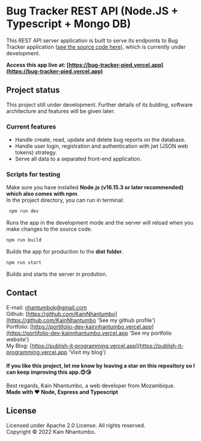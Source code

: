 # Bug Tracker REST API (Node.JS + Typescript + Mongo DB)

This REST API server application is built to serve its endpoints to Bug Tracker application ([see the source code here](https://github.com/KainNhantumbo/bug-tracker)), which is currently under development.

**Access this app live at: [https://bug-tracker-pied.vercel.app](https://bug-tracker-pied.vercel.app)**

## Project status

This project still under development. Further details of its bulding, software architecture and features will be given later.

### Current features

- Handle create, read, update and delete bug reports on the database.
- Handle user login, registration and authentication with jwt (JSON web tokens) strategy.
- Serve all data to a separated front-end application.

### Scripts for testing

Make sure you have installed **Node.js (v16.15.3 or later recommended) which also comes with npm**.\
In the project directory, you can run in terminal:

```bash
 npm run dev
```

Runs the app in the development mode and the server will reload when you make changes to the source code.

```bash
npm run build
```

Builds the app for production to the **dist folder**.

```bash
npm run start
```

Builds and starts the server in prodution.

## Contact

E-mail: [nhantumbok@gmail.com](nhantumbok@gmail.com 'Send an email')\
Github: [https://github.com/KainNhantumbo](https://github.com/KainNhantumbo 'See my github profile')  
Portfolio: [https://portifolio-dev-kainnhantumbo.vercel.app](https://portifolio-dev-kainnhantumbo.vercel.app 'See my portfolio website')\
My Blog: [https://publish-it-programming.vercel.app](https://publish-it-programming.vercel.app 'Visit my blog')

#### If you like this project, let me know by leaving a star on this repository so I can keep improving this app.😊😘

Best regards, Kain Nhantumbo, a web developer from Mozambique.\
**Made with ❤ Node, Express and Typescript**

## License

Licensed under Apache 2.0 License. All rights reserved.\
Copyright &copy; 2022 Kain Nhantumbo.
